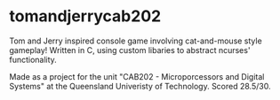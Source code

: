 # tomandjerrycab202
Tom and Jerry inspired console game involving cat-and-mouse style gameplay! Written in C, using custom libaries to abstract ncurses' functionality.

Made as a project for the unit "CAB202 - Microporcessors and Digital Systems" at the Queensland Univeristy of Technology.
Scored 28.5/30.